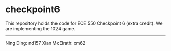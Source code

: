# checkpoint6

This repository holds the code for ECE 550 Checkpoint 6 (extra credit). We are implementing the 1024 game. 
_______________________________________________________________________________________________________________________________________________________________
Ning Ding: nd157
Xian McElrath: xm62

